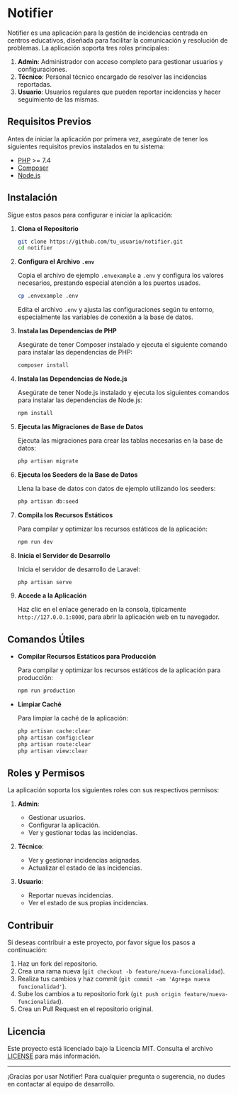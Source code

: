# Notifier

Notifier es una aplicación para la gestión de incidencias centrada en centros educativos, diseñada para facilitar la comunicación y resolución de problemas. La aplicación soporta tres roles principales:

1. **Admin**: Administrador con acceso completo para gestionar usuarios y configuraciones.
2. **Técnico**: Personal técnico encargado de resolver las incidencias reportadas.
3. **Usuario**: Usuarios regulares que pueden reportar incidencias y hacer seguimiento de las mismas.

## Requisitos Previos

Antes de iniciar la aplicación por primera vez, asegúrate de tener los siguientes requisitos previos instalados en tu sistema:

- [PHP](https://www.php.net/) >= 7.4
- [Composer](https://getcomposer.org/)
- [Node.js](https://nodejs.org/en)

## Instalación

Sigue estos pasos para configurar e iniciar la aplicación:

1. **Clona el Repositorio**

    ```bash
    git clone https://github.com/tu_usuario/notifier.git
    cd notifier
    ```

2. **Configura el Archivo `.env`**

   Copia el archivo de ejemplo `.envexample` a `.env` y configura los valores necesarios, prestando especial atención a los puertos usados.

    ```bash
    cp .envexample .env
    ```

   Edita el archivo `.env` y ajusta las configuraciones según tu entorno, especialmente las variables de conexión a la base de datos.

3. **Instala las Dependencias de PHP**

   Asegúrate de tener Composer instalado y ejecuta el siguiente comando para instalar las dependencias de PHP:

    ```bash
    composer install
    ```

4. **Instala las Dependencias de Node.js**

   Asegúrate de tener Node.js instalado y ejecuta los siguientes comandos para instalar las dependencias de Node.js:

    ```bash
    npm install
    ```

5. **Ejecuta las Migraciones de Base de Datos**

   Ejecuta las migraciones para crear las tablas necesarias en la base de datos:

    ```bash
    php artisan migrate
    ```

6. **Ejecuta los Seeders de la Base de Datos**

   Llena la base de datos con datos de ejemplo utilizando los seeders:

    ```bash
    php artisan db:seed
    ```

7. **Compila los Recursos Estáticos**

   Para compilar y optimizar los recursos estáticos de la aplicación:

    ```bash
    npm run dev
    ```

8. **Inicia el Servidor de Desarrollo**

   Inicia el servidor de desarrollo de Laravel:

    ```bash
    php artisan serve
    ```

9. **Accede a la Aplicación**

   Haz clic en el enlace generado en la consola, típicamente `http://127.0.0.1:8000`, para abrir la aplicación web en tu navegador.

## Comandos Útiles

- **Compilar Recursos Estáticos para Producción**

  Para compilar y optimizar los recursos estáticos de la aplicación para producción:

    ```bash
    npm run production
    ```

- **Limpiar Caché**

  Para limpiar la caché de la aplicación:

    ```bash
    php artisan cache:clear
    php artisan config:clear
    php artisan route:clear
    php artisan view:clear
    ```

## Roles y Permisos

La aplicación soporta los siguientes roles con sus respectivos permisos:

1. **Admin**:
    - Gestionar usuarios.
    - Configurar la aplicación.
    - Ver y gestionar todas las incidencias.

2. **Técnico**:
    - Ver y gestionar incidencias asignadas.
    - Actualizar el estado de las incidencias.

3. **Usuario**:
    - Reportar nuevas incidencias.
    - Ver el estado de sus propias incidencias.

## Contribuir

Si deseas contribuir a este proyecto, por favor sigue los pasos a continuación:

1. Haz un fork del repositorio.
2. Crea una rama nueva (`git checkout -b feature/nueva-funcionalidad`).
3. Realiza tus cambios y haz commit (`git commit -am 'Agrega nueva funcionalidad'`).
4. Sube los cambios a tu repositorio fork (`git push origin feature/nueva-funcionalidad`).
5. Crea un Pull Request en el repositorio original.

## Licencia

Este proyecto está licenciado bajo la Licencia MIT. Consulta el archivo [LICENSE](LICENSE) para más información.

---

¡Gracias por usar Notifier! Para cualquier pregunta o sugerencia, no dudes en contactar al equipo de desarrollo.
